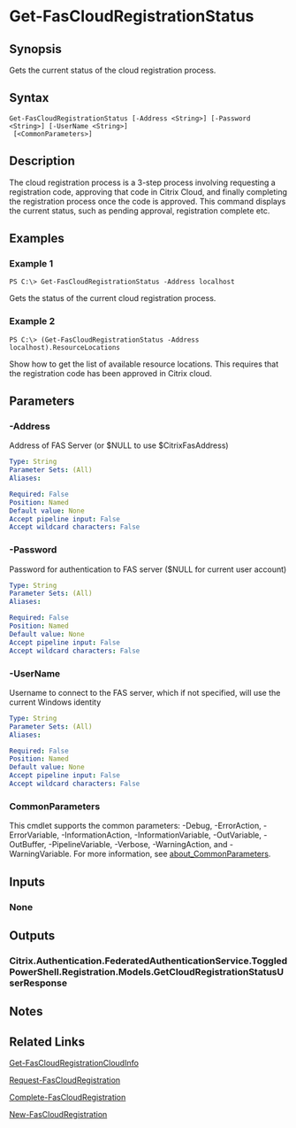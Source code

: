 # Get-FasCloudRegistrationStatus

## Synopsis
Gets the current status of the cloud registration process.

## Syntax

```
Get-FasCloudRegistrationStatus [-Address <String>] [-Password <String>] [-UserName <String>]
 [<CommonParameters>]
```

## Description
The cloud registration process is a 3-step process involving requesting a registration code, approving that code in Citrix Cloud, and finally completing the registration process once the code is approved.
This command displays the current status, such as pending approval, registration complete etc.

## Examples

### Example 1
```
PS C:\> Get-FasCloudRegistrationStatus -Address localhost
```

Gets the status of the current cloud registration process.

### Example 2
```
PS C:\> (Get-FasCloudRegistrationStatus -Address localhost).ResourceLocations
```

Show how to get the list of available resource locations.
This requires that the registration code has been approved in Citrix cloud.

## Parameters

### -Address
Address of FAS Server (or $NULL to use $CitrixFasAddress)

```yaml
Type: String
Parameter Sets: (All)
Aliases:

Required: False
Position: Named
Default value: None
Accept pipeline input: False
Accept wildcard characters: False
```

### -Password
Password for authentication to FAS server ($NULL for current user account)

```yaml
Type: String
Parameter Sets: (All)
Aliases:

Required: False
Position: Named
Default value: None
Accept pipeline input: False
Accept wildcard characters: False
```

### -UserName
Username to connect to the FAS server, which if not specified, will use the current Windows identity

```yaml
Type: String
Parameter Sets: (All)
Aliases:

Required: False
Position: Named
Default value: None
Accept pipeline input: False
Accept wildcard characters: False
```

### CommonParameters
This cmdlet supports the common parameters: -Debug, -ErrorAction, -ErrorVariable, -InformationAction, -InformationVariable, -OutVariable, -OutBuffer, -PipelineVariable, -Verbose, -WarningAction, and -WarningVariable. For more information, see [about_CommonParameters](http://go.microsoft.com/fwlink/?LinkID=113216).

## Inputs

### None
## Outputs

### Citrix.Authentication.FederatedAuthenticationService.ToggledPowerShell.Registration.Models.GetCloudRegistrationStatusUserResponse
## Notes

## Related Links

[Get-FasCloudRegistrationCloudInfo]()

[Request-FasCloudRegistration]()

[Complete-FasCloudRegistration]()

[New-FasCloudRegistration]()


